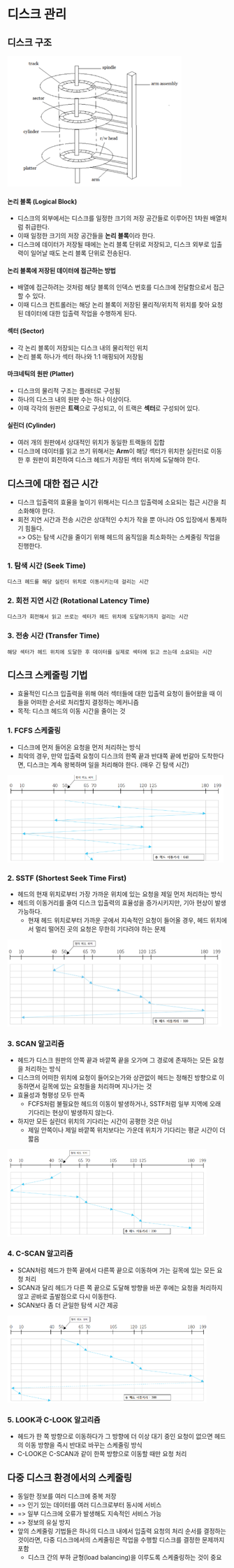 # 디스크 관리

## 디스크 구조

<img src="./img/disk_struc.png" height="300">

#### 논리 블록 (Logical Block)

- 디스크의 외부에서는 디스크를 일정한 크기의 저장 공간들로 이루어진 1차원 배열처럼 취급한다.
- 이때 일정한 크기의 저장 공간들을 **논리 블록**이라 한다.
- 디스크에 데이터가 저장될 때에는 논리 블록 단위로 저장되고, 디스크 외부로 입출력이 일어날 때도 논리 블록 단위로 전송된다.

#### 논리 블록에 저장된 데이터에 접근하는 방법

- 배열에 접근하려는 것처럼 해당 블록의 인덱스 번호를 디스크에 전달함으로서 접근할 수 있다.
- 이때 디스크 컨트롤러는 해당 논리 블록이 저장된 물리적/위치적 위치를 찾아 요청된 데이터에 대한 입출력 작업을 수행하게 된다.

#### 섹터 (Sector)

- 각 논리 블록이 저장되는 디스크 내의 물리적인 위치
- 논리 블록 하나가 섹터 하나와 1:1 매핑되어 저장됨

#### 마크네틱의 원판 (Platter)

- 디스크의 물리적 구조는 플래터로 구성됨
- 하나의 디스크 내의 원판 수는 하나 이상이다.
- 이때 각각의 원판은 **트랙**으로 구성되고, 이 트랙은 **섹터**로 구성되어 있다.

#### 실린더 (Cylinder)

- 여러 개의 원판에서 상대적인 위치가 동일한 트랙들의 집합
- 디스크에 데이터를 읽고 쓰기 위해서는 **Arm**이 해당 섹터가 위치한 실린터로 이동한 후 원판이 회전하여 디스크 헤드가 저장된 섹터 위치에 도달해야 한다.

## 디스크에 대한 접근 시간

- 디스크 입출력의 효율을 높이기 위해서는 디스크 입출력에 소요되는 접근 시간을 최소화해야 한다.
- 회전 지연 시간과 전송 시간은 상대적인 수치가 작을 뿐 아니라 OS 입장에서 통제하기 힘들다.  
  => OS는 탐색 시간을 줄이기 위해 헤드의 움직임을 최소화하는 스케줄링 작업을 진행한다.

### 1. 탐색 시간 (Seek Time)

    디스크 헤드를 해당 실린더 위치로 이동시키는데 걸리는 시간

### 2. 회전 지연 시간 (Rotational Latency Time)

    디스크가 회전해서 읽고 쓰로는 섹터가 헤드 위치에 도달하기까지 걸리는 시간

### 3. 전송 시간 (Transfer Time)

    해당 섹터가 헤드 위치에 도달한 후 데이터를 실제로 섹터에 읽고 쓰는데 소요되는 시간

## 디스크 스케줄링 기법

- 효율적인 디스크 입출력을 위해 여러 섹터들에 대한 입출력 요청이 들어왔을 때 이들을 어떠한 순서로 처리할지 결정하는 메커니즘
- 목적: 디스크 헤드의 이동 시간을 줄이는 것

### 1. FCFS 스케줄링

- 디스크에 먼저 들어온 요청을 먼저 처리하는 방식
- 최악의 경우, 만약 입출력 요청이 디스크의 한쪽 끝과 반대쪽 끝에 번갈아 도착한다면, 디스크는 계속 왕복하며 일을 처리해야 한다. (매우 긴 탐색 시간)

<img src="./img/fcfs.png" height="200">

### 2. SSTF (Shortest Seek Time First)

- 헤드의 현재 위치로부터 가장 가까운 위치에 있는 요청을 제일 먼저 처리하는 방식
- 헤드의 이동거리를 줄여 디스크 입출력의 효율성을 증가시키지만, 기아 현상이 발생 가능하다.
  - 현재 헤드 위치로부터 가까운 곳에서 지속적인 요청이 들어올 경우, 헤드 위치에서 멀리 떨어진 곳의 요청은 무한히 기다려야 하는 문제

<img src="./img/sstf.png" height="200">

### 3. SCAN 알고리즘

- 헤드가 디스크 원판의 안쪽 끝과 바깥쪽 끝을 오가며 그 경로에 존재하는 모든 요청을 처리하는 방식
- 디스크의 어떠한 위치에 요청이 들어오는가와 상관없이 헤드는 정해진 방향으로 이동하면서 길목에 있는 요청들을 처리하며 지나가는 것
- 효율성과 형평성 모두 만족
  - FCFS처럼 불필요한 헤드의 이동이 발생하거나, SSTF처럼 일부 지역에 오래 기다리는 현상이 발생하지 않는다.
- 하지만 모든 실린더 위치의 기다리는 시간이 공평한 것은 아님
  - 제일 안쪽이나 제일 바깥쪽 위치보다는 가운데 위치가 기다리는 평균 시간이 더 짧음

<img src="./img/scan.png" height="200">

### 4. C-SCAN 알고리즘

- SCAN처럼 헤드가 한쪽 끝에서 다른쪽 끝으로 이동하며 가는 길목에 있는 모든 요청 처리
- SCAN과 달리 헤드가 다른 쪽 끝으로 도달해 방향을 바꾼 후에는 요청을 처리하지 않고 곧바로 출발점으로 다시 이동한다.
- SCAN보다 좀 더 균일한 탐색 시간 제공

<img src="./img/cscan.png" height="200">

### 5. LOOK과 C-LOOK 알고리즘

- 헤드가 한 쪽 방향으로 이동하다가 그 방향에 더 이상 대기 중인 요청이 없으면 헤드의 이동 방향을 즉시 반대로 바꾸는 스케줄링 방식
- C-LOOK은 C-SCAN과 같이 한쪽 방향으로 이동할 때만 요청 처리

## 다중 디스크 환경에서의 스케줄링

- 동일한 정보를 여러 디스크에 중복 저장
- => 인기 있는 데이터를 여러 디스크로부터 동시에 서비스
- => 일부 디스크에 오류가 발생해도 지속적인 서비스 가능
- => 정보의 유실 방지
- 앞의 스케줄링 기법들은 하나의 디스크 내에서 입출력 요청의 처리 순서를 결정하는 것이라면, 다중 디스크에서의 스케줄링은 작업을 수행할 디스크를 결정한 문제까지 포함
  - 디스크 간의 부하 균형(load balancing)을 이루도록 스케줄링하는 것이 중요
